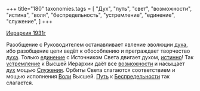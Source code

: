 +++
title="180"
taxonomies.tags = [
 "Дух",
 "путь",
 "свет",
 "возможности",
 "истина",
 "воля",
 "беспредельность",
 "устремление",
 "единение",
 "служение",
]
+++

[Иерархия 1931г](/agni/1931)

Разобщение с Руководителем останавливает явление эволюции [духа](/tags/Дух), ибо разобщение цепи ведёт к обособлению и преграждает творчество [духа](/tags/Дух). Только [единение](/tags/единение) с Источником Света двигает духом, [истинно](/tags/истина)! Так [устремление](/tags/устремление) к Высшей Иерархии даёт все [возможности](/tags/возможности) и насыщает [дух](/tags/Дух) мощью [Служения](/tags/служение). Орбиты Света слагаются соответствием и мощью исполнения [Воли](/tags/воля) Высшей. [Путь](/tags/путь) к [Беспредельности](/tags/беспредельность) так слагается.   

